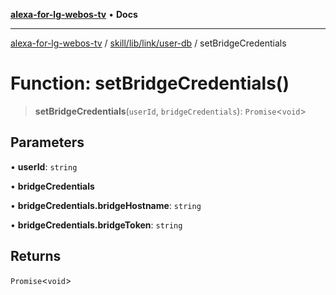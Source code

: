 [**alexa-for-lg-webos-tv**](../../../../../README.md) • **Docs**

***

[alexa-for-lg-webos-tv](../../../../../modules.md) / [skill/lib/link/user-db](../README.md) / setBridgeCredentials

# Function: setBridgeCredentials()

> **setBridgeCredentials**(`userId`, `bridgeCredentials`): `Promise`\<`void`\>

## Parameters

• **userId**: `string`

• **bridgeCredentials**

• **bridgeCredentials.bridgeHostname**: `string`

• **bridgeCredentials.bridgeToken**: `string`

## Returns

`Promise`\<`void`\>
